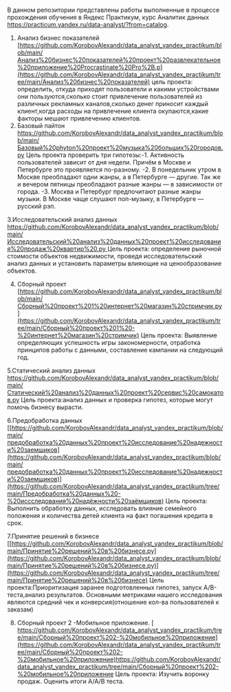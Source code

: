 В данном репозитории представлены работы выполненные в процессе прохождения обучения в Яндекс Практикум, курс Аналитик данных https://practicum.yandex.ru/data-analyst/?from=catalog.
1. Анализ бизнес показателей [https://github.com/KorobovAlexandr/data_analyst_yandex_practikum/blob/main/Анализ%20бизнес%20показателей%20проект%20развлекательное%20приложение%20Procrastinate%20Pro%2B.p](https://github.com/KorobovAlexandr/data_analyst_yandex_practikum/tree/main/Анализ%20бизнес%20показателей) цель проекта: определить, откуда приходят пользователи и какими устройствами они пользуются,сколько стоит привлечение пользователей из различных рекламных каналов,сколько денег приносит каждый клиент,когда расходы на привлечение клиента окупаются,какие факторы мешают привлечению клиентов.
2. Базовый пайтон https://github.com/KorobovAlexandr/data_analyst_yandex_practikum/blob/main/Базовый%20phyton%20проект%20музыка%20больших%20городов.py Цель проекта проверить три гипотезы:-1. Активность пользователей зависит от дня недели. Причём в Москве и Петербурге это проявляется по-разному. -2. В понедельник утром в Москве преобладают одни жанры, а в Петербурге — другие. Так же и вечером пятницы преобладают разные жанры — в зависимости от города. -3. Москва и Петербург предпочитают разные жанры музыки. В Москве чаще слушают поп-музыку, в Петербурге — русский рэп.

3.Исследовательский анализ данных [https://github.com/KorobovAlexandr/data_analyst_yandex_practikum/blob/main/Исследовательский%20анализ%20данных%20проект%20исследования%20продаж%20квартир%20.py ](https://github.com/KorobovAlexandr/data_analyst_yandex_practikum/tree/main/Исследовательский%20анализ%20данных%20-%20объявления%20о%20продаже%20квартир) Цель проекта: определение рыночной стоимости объектов недвижимости, проведя исследовательский анализ данных и установить параметры влияющие на ценообразование объектов.

4. Сборный проект [https://github.com/KorobovAlexandr/data_analyst_yandex_practikum/blob/main/Сборный%20проект%201%20интернет%20магазин%20стримчик.py](https://github.com/KorobovAlexandr/data_analyst_yandex_practikum/tree/main/Сборный%20проект%201%20-%20интернет%20магазин%20стримчик) Цель проекта: Выявление определяющих успешность игры закономерности, отработка принципов работы с данными, составление кампании на следующий год.

5.Статический анализ данных https://github.com/KorobovAlexandr/data_analyst_yandex_practikum/blob/main/Статический%20анализ%20данных%20проект%20сервис%20самокатов.py Цель проекта:анализ данных и проверка  гипотез, которые могут помочь бизнесу вырасти.

6.Предобработка данных [[https://github.com/KorobovAlexandr/data_analyst_yandex_practikum/blob/main/предобработка%20данных%20проект%20исследование%20надежности%20заемщиков](https://github.com/KorobovAlexandr/data_analyst_yandex_practikum/blob/main/предобработка%20данных%20проект%20исследование%20надежности%20заемщиков)](https://github.com/KorobovAlexandr/data_analyst_yandex_practikum/tree/main/Предобработка%20данных%20-%20иссследования%20надёжности%20заёмщиков) Цель проекта: Выполнить обработку данных, исследовать влияние семейного положения и количества детей клиента на факт погашения кредита в срок. 

7.Принятие решений в бизнесе [[https://github.com/KorobovAlexandr/data_analyst_yandex_practikum/blob/main/Принятие%20решений%20в%20бизнесе.py](https://github.com/KorobovAlexandr/data_analyst_yandex_practikum/blob/main/Принятие%20решений%20в%20бизнесе.py)](https://github.com/KorobovAlexandr/data_analyst_yandex_practikum/tree/main/Принятие%20решений%20в%20бизнесе)
Цель проекта:Приоритизация заранее подготовленных гипотез, запуск A/B-теста,анализ результатов.
Основными метриками нашего исследования являются средний чек и конверсия(отношение кол-ва пользователей к заказам)

8. Сборный проект 2 -Мобильное приложение.
[ https://github.com/KorobovAlexandr/data_analyst_yandex_practikum/tree/main/Сборный%20проект%202-%20мобильное%20приложение](https://github.com/KorobovAlexandr/data_analyst_yandex_practikum/tree/main/Сборный%20проект%202-%20мобильное%20приложение)https://github.com/KorobovAlexandr/data_analyst_yandex_practikum/tree/main/Сборный%20проект%202-%20мобильное%20приложение
 Цель проекта: Изучить воронку продаж. Оценить итоги А/А/В теста.
